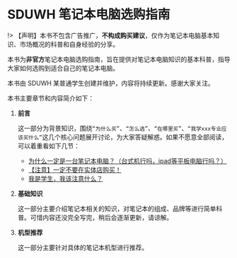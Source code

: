 # SDUWH 笔记本电脑选购指南

!> 【声明】本书不包含广告推广，**不构成购买建议**，仅作为笔记本电脑基本知识、市场概况的科普和自身经验的分享。

本书为**非官方**笔记本电脑选购指南，旨在提供对笔记本电脑知识的基本科普，指导大家如何选购到适合自己的笔记本电脑。

本书由 SDUWH 某普通学生创建并维护，内容将持续更新。感谢大家关注。

本书主要章节和内容简介如下：

1. **前言**

   这一部分为背景知识，围绕`“为什么买”`、`“怎么选”`、`“在哪里买”`、`“我学xxx专业应该买什么”`这几个核心问题展开讨论，为大家答疑解惑。如果不愿意全部阅读，可以着重看如下几节：
   - [为什么一定是一台笔记本电脑？（台式机行吗，ipad等平板电脑行吗？）](/pre_knowledge/why_notebook?id=whymustnb)
   - [【注意】一定不要在实体店购买！](/pre_knowledge/where_to_buy?id=【注意】一定不要在实体店购买！)
   - [我是学生，我该注意什么？](/pre_knowledge/major_association)
  
2. **基础知识**

   这一部分主要介绍笔记本相关的知识，对笔记本的组成、品牌等进行简单科普。可惜内容还没完全写完，稍后会逐渐更新，请谅解。

3. **机型推荐**

   这一部分主要针对具体的笔记本机型进行推荐。
